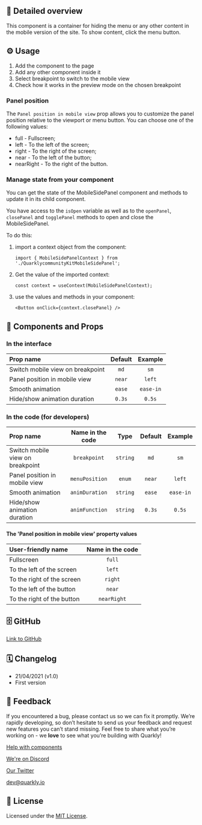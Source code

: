 ## 📖 Detailed overview

This component is a container for hiding the menu or any other content in the mobile version of the site. To show content, click the menu button.

## ⚙️ Usage

1.  Add the component to the page
2.  Add any other component inside it
3.  Select breakpoint to switch to the mobile view
4.  Check how it works in the preview mode on the chosen breakpoint

### Panel position

The `Panel position in mobile view` prop allows you to customize the panel position relative to the viewport or menu button. You can choose one of the following values:

-   full - Fullscreen;
-   left - To the left of the screen;
-   right - To the right of the screen;
-   near - To the left of the button;
-   nearRight - To the right of the button.

### Manage state from your component

You can get the state of the MobileSidePanel component and methods to update it in its child component.

You have access to the `isOpen` variable as well as to the `openPanel`, `closePanel` and `togglePanel` methods to open and close the MobileSidePanel.

To do this:

1. import a context object from the component:

    `import { MobileSidePanelContext } from './QuarklycommunityKitMobileSidePanel';`

2. Get the value of the imported context:

    `const context = useContext(MobileSidePanelContext);`

3. use the values and methods in your component:

    `<Button onClick={context.closePanel} />`

## 🧩 Components and Props

### In the interface

| Prop name                        | Default |  Example  |
| :------------------------------- | :-----: | :-------: |
| Switch mobile view on breakpoint |  `md`   |   `sm`    |
| Panel position in mobile view    | `near`  |  `left`   |
| Smooth animation                 | `ease`  | `ease-in` |
| Hide/show animation duration     | `0.3s`  |  `0.5s`   |

### In the code (for developers)

| Prop name                        | Name in the code |   Type   | Default |  Example  |
| :------------------------------- | :--------------: | :------: | :-----: | :-------: |
| Switch mobile view on breakpoint |   `breakpoint`   | `string` |  `md`   |   `sm`    |
| Panel position in mobile view    |  `menuPosition`  |  `enum`  | `near`  |  `left`   |
| Smooth animation                 |  `animDuration`  | `string` | `ease`  | `ease-in` |
| Hide/show animation duration     |  `animFunction`  | `string` | `0.3s`  |  `0.5s`   |

#### The 'Panel position in mobile view' property values

| User-friendly name         | Name in the code |
| :------------------------- | :--------------: |
| Fullscreen                 |      `full`      |
| To the left of the screen  |      `left`      |
| To the right of the screen |     `right`      |
| To the left of the button  |      `near`      |
| To the right of the button |   `nearRight`    |

## 🗄 GitHub

[Link to GitHub](https://github.com/quarkly/community-kit/tree/master/src/MobileSidePanel)

## 🗓 Changelog

-   21/04/2021 (v1.0)
-   First version

## 📮 Feedback

If you encountered a bug, please contact us so we can fix it promptly. We’re rapidly developing, so don’t hesitate to send us your feedback and request new features you can’t stand missing. Feel free to share what you’re working on - we **love** to see what you’re building with Quarkly!

[Help with components](https://community.quarkly.io/c/requests/11)

[We're on Discord](https://discord.gg/SuF9vCMJGW)

[Our Twitter](https://twitter.com/quarklyapp)

[dev@quarkly.io](mailto:dev@quarkly.io)

## 📝 License

Licensed under the [MIT License](https://raw.githubusercontent.com/quarkly/community-kit/master/LICENSE).
